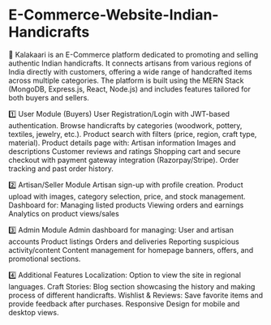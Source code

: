 # E-Commerce-Website-Indian-Handicrafts


📌 Kalakaari is an E-Commerce platform dedicated to promoting and selling authentic Indian handicrafts. It connects artisans from various regions of India directly with customers, offering a wide range of handcrafted items across multiple categories. The platform is built using the MERN Stack (MongoDB, Express.js, React, Node.js) and includes features tailored for both buyers and sellers.

1️⃣ User Module (Buyers)
User Registration/Login with JWT-based authentication.
Browse handicrafts by categories (woodwork, pottery, textiles, jewelry, etc.).
Product search with filters (price, region, craft type, material).
Product details page with:
  Artisan information
  Images and descriptions
  Customer reviews and ratings
Shopping cart and secure checkout with payment gateway integration (Razorpay/Stripe).
Order tracking and past order history.

2️⃣ Artisan/Seller Module
Artisan sign-up with profile creation.
Product upload with images, category selection, price, and stock management.
Dashboard for:
  Managing listed products
  Viewing orders and earnings
  Analytics on product views/sales

3️⃣ Admin Module
Admin dashboard for managing:
  User and artisan accounts
  Product listings
  Orders and deliveries
  Reporting suspicious activity/content
Content management for homepage banners, offers, and promotional sections.

4️⃣ Additional Features
Localization: Option to view the site in regional languages.
Craft Stories: Blog section showcasing the history and making process of different handicrafts.
Wishlist & Reviews: Save favorite items and provide feedback after purchases.
Responsive Design for mobile and desktop views.

